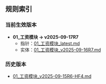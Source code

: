 ## 规则索引

### 当前生效版本
- **01_工资模块 → v2025-09-17R7**
  - 指针：[01_工资模块_latest.md](./01_工资模块_latest.md)
  - 实体：[01_工资模块_v2025-09-16R7.md](./01_工资模块_v2025-09-17R7.md)

### 历史版本
- [01_工资模块_v2025-09-15R6-HF4.md](./01_工资模块_v2025-09-15R6-HF4.md)
